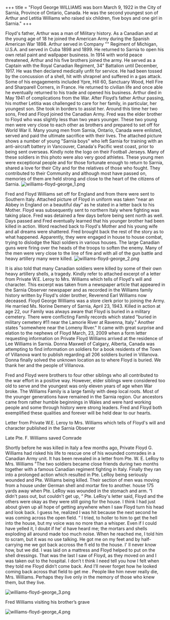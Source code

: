 +++
title = "Floyd George WILLIAMS was born March 9, 1922 in the City of Sarnia, Province of Ontario, Canada. He was the second youngest son of Arthur and Letitia Williams who raised six children, five boys and one girl in Sarnia."
+++

Floyd's father, Arthur was a man of Military history. As a Canadian and at the young age of 18 he joined the American Army during the Spanish American War 1898. Arthur served in Company "" Regiment of Michigan, U.S.A. and served in Cuba 1898 and 1899. 
He returned to Sarnia to open his own retail paint and wallpaper business. In
1914 with world peace threatened, Arthur and his five brothers joined the army. He served as a Captain with the Royal Canadian Regiment, 34" Battalion until December, 1917. He was then declared medically unfit for service. He had been tossed by the concussion of a shell, hit with shrapnel and suffered in a gas attack. Some of his engagements included Ypre, Hill 60, Sanctuary Wood, Hell Fire and Sharparell Corners, in France. He returned to civilian life and once able he eventually returned to his trade and opened his business. Arthur died in May 1941 of complications from the War.
After Floyd’s father Arthur passing, his mother Letitia was challenged to care for her family, in particular, her youngest son. She took in borders to assist her. Around this time her two sons, Fred and Floyd joined the Canadian Army. Fred was the elder brother to Floyd who was slightly less than two years younger. These two young men were very close to each other as brothers and prepared to set off for World War lI.
Many young men from Sarnia, Ontario, Canada were enlisted, served and paid the ultimate sacrifice with their lives. The attached picture shows a number of young "Sarnia boys" who left Sarnia for training with an anti-aircraft battery in Vancouver, Canada's Pacific west coast, prior to being sent overseas. Kindly note the logo on their Football Jerseys. Many of these soldiers in this photo were also very good athletes. These young men were exceptional people and for those fortunate enough to return to Sarnia, shared a love for their City and for the relatives of those who fought. They contributed to their Community and although most have passed on, memories of them are held strong and close to the heart of the citizens of Sarnia.
![williams-floyd-george_1.png](/images/Soldiers/williams-floyd-george_1.png)


Fred and Floyd Williams set off for England and from there were sent to Southern Italy.
Attached picture of Floyd in uniform was taken "near an Abbey in England on a beautiful day" as he stated in a letter back to his Mother. Floyd was subsequently sent to northern Italy where fighting was taking place. Fred was detained a few days before being sent north as well.
Days passed and Fred eventually learned that his younger brother had been killed in action. 
Word reached back to Floyd's Mother and his young wife and all dreams were shattered.
Fred brought back the rest of the story as to what happened. Apparently, they were engaged in house to house combat, trying to dislodge the Nazi soldiers in various houses. The large Canadian guns were firing over the heads of the troops to soften the enemy. Many of the men were very close to the line of fire and with all of the gun battle and heavy artillery many were killed. 
![williams-floyd-george_2.png](/images/Soldiers/williams-floyd-george_2.png)


It is also told that many Canadian soldiers were killed by some of their own heavy artillery shells, a tragedy.
Kindly refer to attached excerpt of a letter from Private W.E. Leroy to Mrs. Williams which tells of Floyd's will and character. This excerpt was taken from a newspaper article that appeared in the Sarnia Observer newspaper and as recorded in the Williams family history written by Floyd's older brother, Reverend Earl Williams now deceased.
Floyd George Williams was a store clerk prior to joining the Army. He married Ms. Norine Demery of Sarnia, April 23, 1943. 
Killed in action at age 22, our Family was always aware that Floyd is buried in a military cemetery. There were conflicting Family records which stated "buried in military cemetery #11 near the Lamorie River at Ravenna, Italy." Another states "somewhere near the Lomeny River." It came with great surprise and elation to the nephews of Floyd March, 23, 2009 when a form letter requesting information on Private Floyd Williams arrived at the residence of Lee Williams in Sarnia. Donna Maxwell of Calgary, Alberta, Canada was attempting to find information on soldiers for a book residents of the Town of Villanova want to publish regarding all 206 soldiers buried in Villanova. Donna finally solved the unknown location as to where Floyd is buried. We thank her and the people of Villanova.

Fred and Floyd were brothers to four other siblings who all contributed to the war effort in a positive way. However, elder siblings were considered too old to serve and the youngest was only eleven years of age when War broke.
The Williams Family is a large family with deep local roots. Most of the younger generations have remained in the Sarnia region. Our ancestors came from rather humble beginnings in Wales and were hard working people and some through history were strong leaders. Fred and Floyd both exemplified these qualities and forever will be held dear to our hearts.

Letter from Private W.E. Leroy to Mrs. Williams which tells of Floyd's will and character published in the Sarnia Observer

Late Pte. F. Williams saved Comrade

Shortly before he was killed in Italy a few months ago, Private Floyd G. Williams had risked his Iife to rescue one of his wounded comrades in a Canadian Army unit. It has been revealed in a Ietter from Pte. W. E. LeRoy to Mrs. Williams "The two soldiers became close friends during two months together with a famous Canadian regiment fighting in Italy. FinaIly they ran into a prolonged action which resulted in Pte. LeRoy being seriously wounded and Pte. Williams being killed. Their section of men was moving from a house under German shell and mortar fire to another. house 175 yards away
when Pte. LeRoy was wounded in the stomach and arm. “I didn't pass out, but couldn't get up, “ Pte. LeRoy's Ietter said, Floyd and the others were okay as they were still going for the house. I think I had just about given up all hope of getting anywhere when I saw Floyd turn his head and look back. I guess he, realized I was hit because the next second he was coming across the open field. “ I tried, to holler to him to get the hell into the house, but my voice was no more than a whisper. Even if I could have yelled it, I doubt if he' d have heard me; the mortars and shells exploding all around made too much noise. When he reached me, I told him to scram, but it was no use talking. He got me
on my feet and by half-carrying me we got back accross the fi eld to the house. I' Il never know how, but we did. I was laid on a mattress and Floyd helped to put on the shell dressings. That was the last I saw of Floyd, as they moved on and I was taken out to the hospital. I don’t t think I need tell you how I felt when they told me Floyd didn’t come back. And I’II never forget how he looked coming back across that field to get me . People like him never reaIly die, Mrs. Williams. Perhaps they live onIy in the memory of those who knew them, but they live.



![williams-floyd-george_3.png](/images/Soldiers/williams-floyd-george_3.png)



Fred Williams visiting his brother’s grave

![williams-floyd-george_4.png](/images/Soldiers/williams-floyd-george_4.png)

